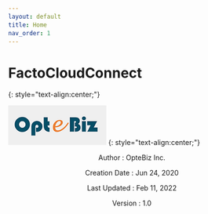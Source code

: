 ```yaml
---
layout: default
title: Home
nav_order: 1
---
```

# **FactoCloudConnect**
{: style="text-align:center;"}

![](./assets/images/optebiz-logo.png)
{: style="text-align:center;"} 

<center>
  <p>Author : OpteBiz Inc.</p>
  <p>Creation Date : Jun 24, 2020</p>
  <p>Last Updated : Feb 11, 2022</p>
  <p>Version : 1.0</p>
</center>

